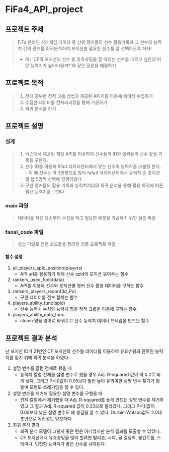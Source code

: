 # FiFa4_API_project

## 프로젝트 주제 
> FiFa 온라인 4의 게임 데이터 중 상위 랭커들의 선수 활용기록과 그 선수의 능력치 간의 관계를 회귀분석하여 포지션별 필요한 선수를 잘 선택하도록 하자!
> - 예) 'CF의 포지션의 선수 중 유효슈팅을 잘 때리는 선수를 고르고 싶은데 어떤 능력치가 높아야될까?'와 같은 질문을 해결하기  

## 프로젝트 목적
> 1. 전에 공부한 정적 크롤 방법과 제공된 API키를 이용해 데이터 수집하기
> 2. 수집한 데이터를 전처리과정을 통해 가공하기
> 3. 회귀 분석을 하기

## 프로젝트 설명
### 설계 
> 1. 넥슨에서 제공된 게임 API를 이용하여 선수들의 ID와 랭커들의 선수 활용 기록을 구한다. 
> 2. 선수 ID를 이용해 fifa4 데이터센터에서 맞는 선수의 능력치를 크롤링 한다.   
     - 이 때 선수는 약 3만명으로 많아 fafa4 데이터센터에서 능력치 순 포지션별 탑 5명씩 선택해 진행하였다. 
> 3. 구한 랭커들의 활용 기록과 능력치끼리의 회귀 분석을 통해 활용 목적에 따른 필요 능력치를 구한다.
 
### main 파일
> 데이터를 작은 요소부터 수집을 하고 필요한 부분을 가공하기 위한 실습 파일

### fanal_code 파일
> 실습 파일로 얻은 코드들을 정리한 최종 프로젝트 파일
#### 함수 설명
  1. all_players_spId_position(players)
     + API url를 활용하기 위해 선수 spId와 포지션 묶어주는 함수
  2. rankers_used_func(data)
     + API를 이용해 선수와 포지션별 랭커 선수 활용 데이터를 구하는 함수
  3. rankers_players_record(Id_Po)
     + 구한 데이터를 전부 합치는 함수 
  4. players_ability_func(spid)
     + 선수 능력치 수치와 능력치 명을 정적 크롤을 이용해 구하는 함수
  5. players_ability_data_func
     + clumn 명을 영어로 바꿔주고 선수 능력치 데이터 프레임을 만드는 함수 
  
  ## 프로젝트 결과 분석
  난 포지션 ID가 21번인 CF 포지션의 선수들 데이터를 이용하여 유효슈팅과 관련된 능력치를 얻기 위해 회귀 분석을 하였다.
  1. 설명 변수를 칼럼 전체로 했을 때
     - 능력치 칼럼 전체를 설명 변수로 했을 경우 Adj. R-squared 값이 약 0.2로 되게 낮다. 그리고 P>|t|값이 0.05보다 훨씬 높아 유의미한 설명 변수 찾기가 힘들며 모형도 쓰레기임을 알 수 있다. 
  2. 설명 변수를 제거해 필요한 설명 변수를 구했을 때
     - 전체 칼럼에서 제거했을 때 Adj. R-squared를 높게 만드는 설명 변수를 제거하였고 그 결과 Adj. R-squared 값이 0.33으로 올라갔다. 그리고 P>|t|값이 0.05보다 낮은 설명 변수도 꽤 생김을 알 수 있다. Durbin-Watson값도 2.0대 초반으로 독립성도 양호하다. 
  3. 회귀 분석 결과 
     - 회귀 분석 모델이 그렇게 좋은 편은 아니었지만 분석 결과를 도출할 수 있었다.
     -  CF 포지션에서 유효슛팅을 많이 할려면 발리슛, 시야, 골 결정력, 볼컨트롤, 스테미나, 민첩함 능력치가 좋은 선수를 사야된다. 
